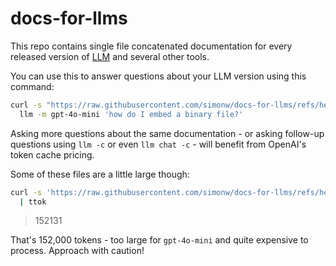 # docs-for-llms

This repo contains single file concatenated documentation for every released version of [LLM](https://llm.datasette.io/) and several other tools.

You can use this to answer questions about your LLM version using this command:

```bash
curl -s "https://raw.githubusercontent.com/simonw/docs-for-llms/refs/heads/main/llm/$(llm --version | cut -d' ' -f3).txt" | \
  llm -m gpt-4o-mini 'how do I embed a binary file?'
```
Asking more questions about the same documentation - or asking follow-up questions using `llm -c` or even `llm chat -c` - will benefit from OpenAI's token cache pricing.

Some of these files are a little large though:

```bash
curl -s 'https://raw.githubusercontent.com/simonw/docs-for-llms/refs/heads/main/datasette/1.0a16.txt' \
  | ttok
```
> 152131

That's 152,000 tokens - too large for `gpt-4o-mini` and quite expensive to process. Approach with caution!
